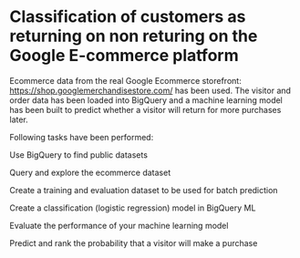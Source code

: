 # Classification of customers as returning on non returing on the Google E-commerce platform


Ecommerce data from the real Google Ecommerce storefront: https://shop.googlemerchandisestore.com/ has been used.
The visitor and order data has been loaded into BigQuery and a machine learning model has been built to predict whether a visitor will return for more purchases later.

Following tasks have been performed:

Use BigQuery to find public datasets

Query and explore the ecommerce dataset

Create a training and evaluation dataset to be used for batch prediction

Create a classification (logistic regression) model in BigQuery ML

Evaluate the performance of your machine learning model

Predict and rank the probability that a visitor will make a purchase
